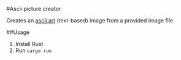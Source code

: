 #Ascii picture creator

Creates an [ascii art](https://en.wikipedia.org/wiki/ASCII_art) (text-based) image from a provided image file.

##Usage

1. Install Rust
1. Run `cargo run`